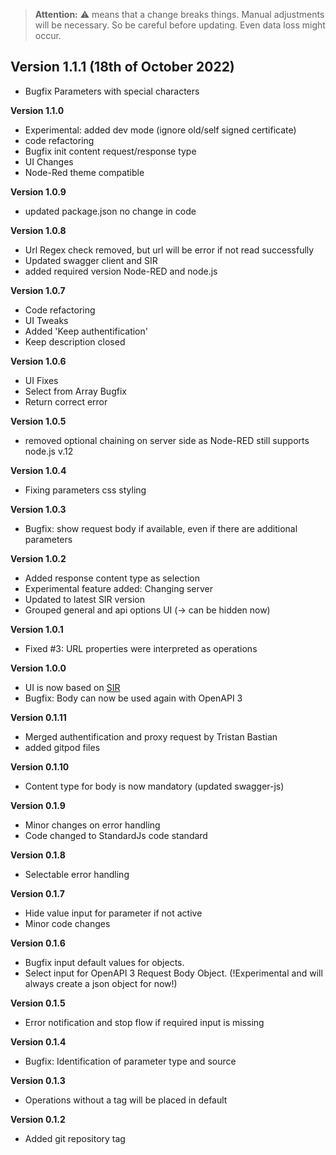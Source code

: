 > **Attention:** ⚠️ means that a change breaks things. Manual adjustments will be necessary. So be careful before updating. Even data loss might occur.

## Version 1.1.1 (18th of October 2022)
- Bugfix Parameters with special characters

**Version 1.1.0**
- Experimental: added dev mode (ignore old/self signed certificate)
- code refactoring
- Bugfix init content request/response type
- UI Changes
- Node-Red theme compatible

**Version 1.0.9**
- updated package.json no change in code

**Version 1.0.8**
- Url Regex check removed, but url will be error if not read successfully
- Updated swagger client and SIR 
- added required version Node-RED and node.js 

**Version 1.0.7**
- Code refactoring
- UI Tweaks
- Added 'Keep authentification'
- Keep description closed 

**Version 1.0.6**
- UI Fixes
- Select from Array Bugfix
- Return correct error

**Version 1.0.5**

- removed optional chaining on server side as Node-RED still supports node.js v.12

**Version 1.0.4**

- Fixing parameters css styling

**Version 1.0.3**

- Bugfix: show request body if available, even if there are additional parameters

**Version 1.0.2**

- Added response content type as selection
- Experimental feature added: Changing server
- Updated to latest SIR version
- Grouped general and api options UI (-> can be hidden now)

**Version 1.0.1**

- Fixed #3: URL properties were interpreted as operations

**Version 1.0.0**

- UI is now based on [SIR](https://gitlab.com/2WeltenChris/svelte-integration-red)
- Bugfix: Body can now be used again with OpenAPI 3

**Version 0.1.11**

- Merged authentification and proxy request by Tristan Bastian
- added gitpod files

**Version 0.1.10**

- Content type for body is now mandatory (updated swagger-js)

**Version 0.1.9**

- Minor changes on error handling
- Code changed to StandardJs code standard

**Version 0.1.8**

- Selectable error handling

**Version 0.1.7**

- Hide value input for parameter if not active
- Minor code changes

**Version 0.1.6**

- Bugfix input default values for objects. 
- Select input for OpenAPI 3 Request Body Object. (!Experimental and will always create a json object for now!)

**Version 0.1.5**

- Error notification and stop flow if required input is missing

**Version 0.1.4**

- Bugfix: Identification of parameter type and source

**Version 0.1.3**

- Operations without a tag will be placed in default

**Version 0.1.2**

- Added git repository tag